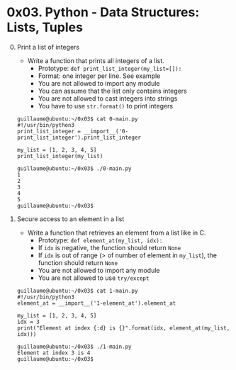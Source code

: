 # 0x03. Python - Data Structures: Lists, Tuples

0. Print a list of integers
	- Write a function that prints all integers of a list.
		- Prototype: `def print_list_integer(my_list=[]):`
		- Format: one integer per line. See example
		- You are not allowed to import any module
		- You can assume that the list only contains integers
		- You are not allowed to cast integers into strings
		- You have to use `str.format()` to print integers

	```
	guillaume@ubuntu:~/0x03$ cat 0-main.py
	#!/usr/bin/python3
	print_list_integer = __import__('0-print_list_integer').print_list_integer

	my_list = [1, 2, 3, 4, 5]
	print_list_integer(my_list)

	guillaume@ubuntu:~/0x03$ ./0-main.py
	1
	2
	3
	4
	5
	guillaume@ubuntu:~/0x03$ 
	```

1. Secure access to an element in a list
	- Write a function that retrieves an element from a list like in C.
		- Prototype: `def element_at(my_list, idx):`
		- If `idx` is negative, the function should return `None`
		- If `idx` is out of range (> of number of element in `my_list`), the function should return `None`
		- You are not allowed to import any module
		- You are not allowed to use `try/except`

	```
	guillaume@ubuntu:~/0x03$ cat 1-main.py
	#!/usr/bin/python3
	element_at = __import__('1-element_at').element_at

	my_list = [1, 2, 3, 4, 5]
	idx = 3
	print("Element at index {:d} is {}".format(idx, element_at(my_list, idx)))

	guillaume@ubuntu:~/0x03$ ./1-main.py
	Element at index 3 is 4
	guillaume@ubuntu:~/0x03$ 
	```
